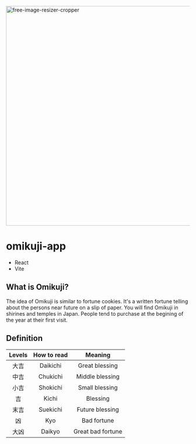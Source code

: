 <img width="600" alt="free-image-resizer-cropper" src="https://user-images.githubusercontent.com/88697509/223500126-c9f7fccf-ebb4-4815-956b-5d97769cf0ea.png">

# omikuji-app

- React
- Vite

## What is Omikuji?

The idea of Omikuji is similar to fortune cookies.
It's a written fortune telling about the persons near future on a slip of paper.
You will find Omikuji in shirines and temples in Japan.
People tend to purchase at the begining of the year at their first visit.

## Definition

| Levels | How to read |      Meaning      |
| :----: | :---------: | :---------------: |
|  大吉  |  Daikichi   |  Great blessing   |
|  中吉  |  Chukichi   |  Middle blessing  |
|  小吉  |  Shokichi   |  Small blessing   |
|   吉   |    Kichi    |     Blessing      |
|  末吉  |  Suekichi   |  Future blessing  |
|   凶   |     Kyo     |    Bad fortune    |
|  大凶  |   Daikyo    | Great bad fortune |
